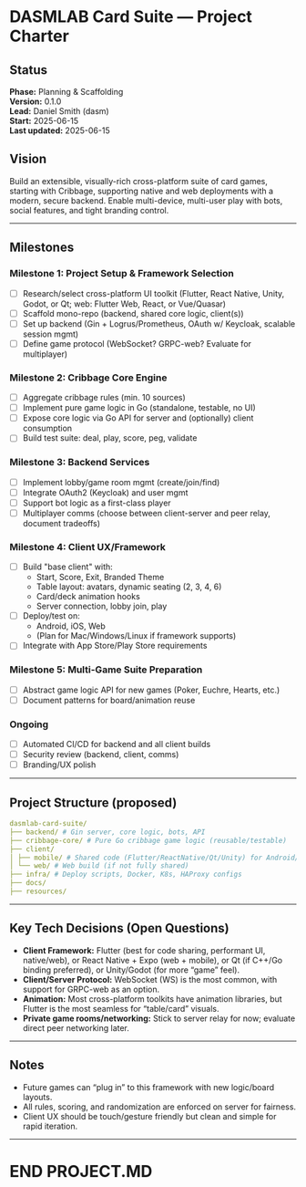 # DASMLAB Card Suite — Project Charter

## Status
**Phase:** Planning & Scaffolding  
**Version:** 0.1.0  
**Lead:** Daniel Smith (dasm)  
**Start:** 2025-06-15  
**Last updated:** 2025-06-15

## Vision
Build an extensible, visually-rich cross-platform suite of card games, starting with Cribbage, supporting native and web deployments with a modern, secure backend. Enable multi-device, multi-user play with bots, social features, and tight branding control.

---

## Milestones

### Milestone 1: Project Setup & Framework Selection
- [ ] Research/select cross-platform UI toolkit (Flutter, React Native, Unity, Godot, or Qt; web: Flutter Web, React, or Vue/Quasar)
- [ ] Scaffold mono-repo (backend, shared core logic, client(s))
- [ ] Set up backend (Gin + Logrus/Prometheus, OAuth w/ Keycloak, scalable session mgmt)
- [ ] Define game protocol (WebSocket? GRPC-web? Evaluate for multiplayer)

### Milestone 2: Cribbage Core Engine
- [ ] Aggregate cribbage rules (min. 10 sources)
- [ ] Implement pure game logic in Go (standalone, testable, no UI)
- [ ] Expose core logic via Go API for server and (optionally) client consumption
- [ ] Build test suite: deal, play, score, peg, validate

### Milestone 3: Backend Services
- [ ] Implement lobby/game room mgmt (create/join/find)
- [ ] Integrate OAuth2 (Keycloak) and user mgmt
- [ ] Support bot logic as a first-class player
- [ ] Multiplayer comms (choose between client-server and peer relay, document tradeoffs)

### Milestone 4: Client UX/Framework
- [ ] Build "base client" with:
    - Start, Score, Exit, Branded Theme
    - Table layout: avatars, dynamic seating (2, 3, 4, 6)
    - Card/deck animation hooks
    - Server connection, lobby join, play
- [ ] Deploy/test on:
    - Android, iOS, Web
    - (Plan for Mac/Windows/Linux if framework supports)
- [ ] Integrate with App Store/Play Store requirements

### Milestone 5: Multi-Game Suite Preparation
- [ ] Abstract game logic API for new games (Poker, Euchre, Hearts, etc.)
- [ ] Document patterns for board/animation reuse

### Ongoing
- [ ] Automated CI/CD for backend and all client builds
- [ ] Security review (backend, client, comms)
- [ ] Branding/UX polish

---

## Project Structure (proposed)

```yaml
dasmlab-card-suite/
├── backend/ # Gin server, core logic, bots, API
├── cribbage-core/ # Pure Go cribbage game logic (reusable/testable)
├── client/
│ ├── mobile/ # Shared code (Flutter/ReactNative/Qt/Unity) for Android/iOS
│ └── web/ # Web build (if not fully shared)
├── infra/ # Deploy scripts, Docker, K8s, HAProxy configs
├── docs/
├── resources/
```


---

## Key Tech Decisions (Open Questions)
- **Client Framework:** Flutter (best for code sharing, performant UI, native/web), or React Native + Expo (web + mobile), or Qt (if C++/Go binding preferred), or Unity/Godot (for more “game” feel).
- **Client/Server Protocol:** WebSocket (WS) is the most common, with support for GRPC-web as an option.
- **Animation:** Most cross-platform toolkits have animation libraries, but Flutter is the most seamless for “table/card” visuals.
- **Private game rooms/networking:** Stick to server relay for now; evaluate direct peer networking later.

---

## Notes
- Future games can “plug in” to this framework with new logic/board layouts.
- All rules, scoring, and randomization are enforced on server for fairness.
- Client UX should be touch/gesture friendly but clean and simple for rapid iteration.

---

# END PROJECT.MD
